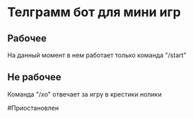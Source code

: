# Телграмм бот для мини игр

## Рабочее
На данный момент в нем работает только команда "/start"

## Не рабочее
Команда "/xo" отвечает за игру в крестики нолики

#Приостановлен
